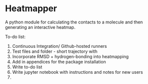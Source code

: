 # Heatmapper
A python module for calculating the contacts to a molecule and then generating an interactive heatmap.

To-do list:

1) Continuous Integration/ Github-hosted runners
2) Test files and folder - short trajectory with 
3) Incorporate RMSD + hydrogen-bonding into heatmapping
4) Add in appendices for the package installation
5) Write to-do list
6) Write jupyter notebook with instructions and notes for new users
7) 
